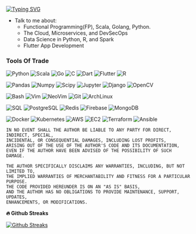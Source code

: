[![Typing SVG](https://readme-typing-svg.demolab.com?font=Fira+Code&size=12&pause=1000&color=0EAEFF&center=true&width=435&lines=Software+Craftsman%2C+Computer+Scientist.;7%2B+years+of+Programming+Experience;Python%2C+Scala%2C+Go%2C+Flutter%2C+C%2C+R%2C+SQL%2C+Devops)](https://git.io/typing-svg)

- Talk to me about:
    + Functional Programming(FP), Scala, Golang, Python.
    + The Cloud, Microservices, and DevSecOps
    + Data Science in Python, R, and Spark
    + Flutter App Development



### Tools Of Trade

![Python](https://img.shields.io/badge/-Python-000?style=for-the-badge&logo=Python)
![Scala](https://img.shields.io/badge/-Scala-000?style=for-the-badge&logo=scala&logoColor=ff1512)
![Go](https://img.shields.io/badge/-Go-000?style=for-the-badge&logo=Go)
![C](https://img.shields.io/badge/-C-000?style=for-the-badge&logo=C)
![Dart](https://img.shields.io/badge/-Dart-000?style=for-the-badge&logo=Dart&logoColor=0175C2)
![Flutter](https://img.shields.io/badge/-Flutter-000?style=for-the-badge&logo=Flutter&logoColor=0175C2)
![R](https://img.shields.io/badge/-R-000?style=for-the-badge&logo=R&logoColor=blue)

![Pandas](https://img.shields.io/badge/-Pandas-000?style=for-the-badge&logo=pandas&logoColor=6ae70F)
![Numpy](https://img.shields.io/badge/-Numpy-000?style=for-the-badge&logo=numpy)
![Scipy](https://img.shields.io/badge/-Scipy-000?style=for-the-badge&logo=scipy)
![Jupyter](https://img.shields.io/badge/-Jupyter-000?style=for-the-badge&logo=jupyter)
![Django](https://img.shields.io/badge/-Django-000?style=for-the-badge&logo=Django)
![OpenCV](https://img.shields.io/badge/-OpenCV-000?style=for-the-badge&logo=opencv)

![Bash](https://img.shields.io/badge/-Bash-000?style=for-the-badge&logo=gnubash)
![Vim](https://img.shields.io/badge/-Vim-000?style=for-the-badge&logo=Vim)
![NeoVim](https://img.shields.io/badge/-NeoVim-000?style=for-the-badge&logo=neovim)
![Git](https://img.shields.io/badge/-Git-000?style=for-the-badge&logo=git&logoColor=F05032)
![ArchLinux](https://img.shields.io/badge/-ArchLinux-000?style=for-the-badge&logo=archlinux)

![SQL](https://img.shields.io/badge/-SQL-000?style=for-the-badge&logo=MySQL&logoColor=00758F)
![PostgreSQL](https://img.shields.io/badge/-Postgresql-000?style=for-the-badge&logo=Postgresql&logoColor=336791)
![Redis](https://img.shields.io/badge/-Redis-000?style=for-the-badge&logo=Redis)
![Firebase](https://img.shields.io/badge/-Firebase-000?style=for-the-badge&logo=Firebase)
![MongoDB](https://img.shields.io/badge/-Mongodb-000?style=for-the-badge&logo=Mongodb)

![Docker](https://img.shields.io/badge/-Docker-000?style=for-the-badge&logo=Docker)
![Kubernetes](https://img.shields.io/badge/-Kubernetes-000?style=for-the-badge&logo=Kubernetes)
![AWS](https://img.shields.io/badge/-AmazonAWS-000?style=for-the-badge&logo=amazonaws)
![EC2](https://img.shields.io/badge/-AmazonEC2-000?style=for-the-badge&logo=amazonec2)
![Terraform](https://img.shields.io/badge/-Terraform-000?style=for-the-badge&logo=terraform)
![Ansible](https://img.shields.io/badge/-Ansible-000?style=for-the-badge&logo=ansible)




```
IN NO EVENT SHALL THE AUTHOR BE LIABLE TO ANY PARTY FOR DIRECT, INDIRECT, SPECIAL,
INCIDENTAL, OR CONSEQUENTIAL DAMAGES, INCLUDING LOST PROFITS,
ARISING OUT OF THE USE OF THE AUTHOR'S CODE AND ITS DOCUMENTATION,
EVEN IF THE AUTHOR HAVE BEEN ADVISED OF THE POSSIBILITY OF SUCH DAMAGE.

THE AUTHOR SPECIFICALLY DISCLAIMS ANY WARRANTIES, INCLUDING, BUT NOT LIMITED TO,
THE IMPLIED WARRANTIES OF MERCHANTABILITY AND FITNESS FOR A PARTICULAR PURPOSE.
THE CODE PROVIDED HEREUNDER IS ON AN "AS IS" BASIS,
AND THE AUTHOR HAS NO OBLIGATIONS TO PROVIDE MAINTENANCE, SUPPORT, UPDATES,
ENHANCEMENTS, OR MODIFICATIONS.
```

<b>🔥 Github Streaks</b>

<p align="center">

[![Github Streaks](https://ghstats.scala.caid.cd/?user=tralahm&theme=black-ice&hide_border=true&stroke=000000&background=0D1117&ring=0eaeff&fire=236f1b&currStreakLabel=0eaeff)](https://github.com/TralahM)

</p>

